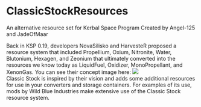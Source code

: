 # ClassicStockResources
An alternative resource set for Kerbal Space Program
Created by Angel-125 and JadeOfMaar

Back in KSP 0.19, developers NovaSilisko and HarvesteR proposed a resource system that included Propellium, Oxium, Nitronite, Water, Blutonium, Hexagen, and Zeonium that ultimately converted into the resources we know today as LiquidFuel, Oxidizer, MonoPropellant, and XenonGas. You can see their concept image here: 
![](https://i.imgur.com/08hdJyj.png)  
Classic Stock is inspired by their vision and adds some additional resources for use in your converters and storage containers. For examples of its use, mods by Wild Blue Industries make extensive use of the Classic Stock resource system.
